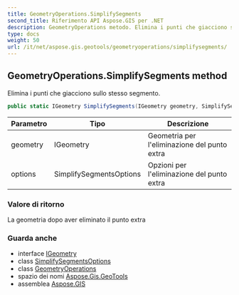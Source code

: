 ```yaml
---
title: GeometryOperations.SimplifySegments
second_title: Riferimento API Aspose.GIS per .NET
description: GeometryOperations metodo. Elimina i punti che giacciono sullo stesso segmento.
type: docs
weight: 50
url: /it/net/aspose.gis.geotools/geometryoperations/simplifysegments/
---
```

## GeometryOperations.SimplifySegments method

Elimina i punti che giacciono sullo stesso segmento.

```csharp
public static IGeometry SimplifySegments(IGeometry geometry, SimplifySegmentsOptions options)
```

| Parametro | Tipo | Descrizione |
| --- | --- | --- |
| geometry | IGeometry | Geometria per l'eliminazione del punto extra |
| options | SimplifySegmentsOptions | Opzioni per l'eliminazione del punto extra |

### Valore di ritorno

La geometria dopo aver eliminato il punto extra

### Guarda anche

* interface [IGeometry](../../../aspose.gis.geometries/igeometry/)
* class [SimplifySegmentsOptions](../../simplifysegmentsoptions/)
* class [GeometryOperations](../)
* spazio dei nomi [Aspose.Gis.GeoTools](../../geometryoperations/)
* assemblea [Aspose.GIS](../../../)



